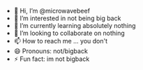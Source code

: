 - 👋 Hi, I’m @microwavebeef
- 👀 I’m interested in not being big back
- 🌱 I’m currently learning absolutely nothing
- 💞️ I’m looking to collaborate on nothing
- 📫 How to reach me ... you don't
- 😄 Pronouns: not/bigback
- ⚡ Fun fact: im not bigback
